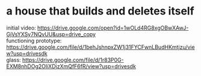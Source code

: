 # a house that builds and deletes itself
initial video: https://drive.google.com/open?id=1wOLd4RG8xgOBwXAwJ-GjVsYXSy7NQvUU&usp=drive_copy <br>
functioning prototype: https://drive.google.com/file/d/1behJshnpxZW1j31FYCFwnLBudHKmtjzu/view?usp=drivesdk <br>
glass: https://drive.google.com/file/d/1r83P0G-EXM8nhDOg2OIiXDjzXmQfF6fR/view?usp=drivesdk <br>
